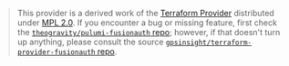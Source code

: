 > This provider is a derived work of the [Terraform Provider](https://github.com/gpsinsight/terraform-provider-fusionauth)
> distributed under [MPL 2.0](https://www.mozilla.org/en-US/MPL/2.0/). If you encounter a bug or missing feature,
> first check the [`theogravity/pulumi-fusionauth` repo](https://github.com/theogravity/pulumi-fusionauth/issues); however, if that doesn't turn up anything,
> please consult the source [`gpsinsight/terraform-provider-fusionauth` repo](https://github.com/gpsinsight/terraform-provider-fusionauth/issues).
